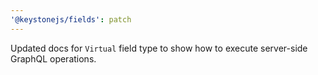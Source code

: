 ```yaml
---
'@keystonejs/fields': patch
---
```


Updated docs for `Virtual` field type to show how to execute server-side GraphQL operations.
